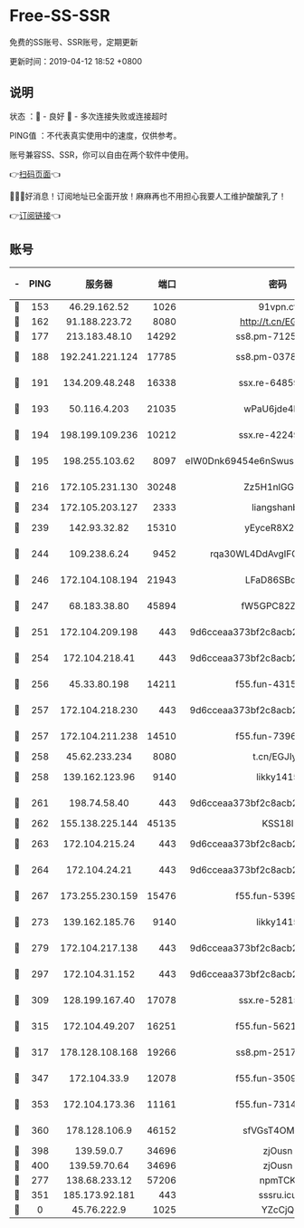# Free-SS-SSR

免费的SS账号、SSR账号，定期更新

更新时间：2019-04-12 18:52 +0800

## 说明

状态     ：🙂 - 良好 🙁 - 多次连接失败或连接超时

PING值   ：不代表真实使用中的速度，仅供参考。

账号兼容SS、SSR，你可以自由在两个软件中使用。

👉[扫码页面](https://liesauer.github.io/Free-SS-SSR/)👈

🎉🎉🎉好消息！订阅地址已全面开放！麻麻再也不用担心我要人工维护酸酸乳了！

👉[订阅链接](https://www.liesauer.net/yogurt/subscribe?ACCESS_TOKEN=DAYxR3mMaZAsaqUb)👈

## 账号

|-|PING|服务器|端口|密码|加密方式|区域|
|:----:|:----:|:-----:|-----:|:----:|:----:|:----:|
|🙂|153|46.29.162.52|1026|91vpn.cf|rc4-md5|RU|
|🙂|162|91.188.223.72|8080|http://t.cn/EGJIyrl|rc4-md5|RU|
|🙂|177|213.183.48.10|14292|ss8.pm-71250889|rc4-md5|RU|
|🙂|188|192.241.221.124|17785|ss8.pm-03781993|aes-256-cfb|US|
|🙂|191|134.209.48.248|16338|ssx.re-64859691|aes-256-cfb|US|
|🙂|193|50.116.4.203|21035|wPaU6jde4NZT|aes-256-cfb|US|
|🙂|194|198.199.109.236|10212|ssx.re-42249834|aes-256-cfb|US|
|🙂|195|198.255.103.62|8097|eIW0Dnk69454e6nSwuspv9DmS201tQ0D|aes-256-cfb|US|
|🙂|216|172.105.231.130|30248|Zz5H1nlGGKHx|aes-256-cfb|JP|
|🙂|234|172.105.203.127|2333|liangshanbo|chacha20|JP|
|🙂|239|142.93.32.82|15310|yEyceR8X2EVd|aes-256-cfb|GB|
|🙂|244|109.238.6.24|9452|rqa30WL4DdAvgIFG6Fs3znzTa|aes-256-cfb|FR|
|🙂|246|172.104.108.194|21943|LFaD86SBq2lY|aes-256-cfb|JP|
|🙂|247|68.183.38.80|45894|fW5GPC82Z97G|aes-256-cfb|GB|
|🙂|251|172.104.209.198|443|9d6cceaa373bf2c8acb22e60b6a58be6|aes-256-cfb|US|
|🙂|254|172.104.218.41|443|9d6cceaa373bf2c8acb22e60b6a58be6|aes-256-cfb|US|
|🙂|256|45.33.80.198|14211|f55.fun-43151114|aes-256-cfb|US|
|🙂|257|172.104.218.230|443|9d6cceaa373bf2c8acb22e60b6a58be6|aes-256-cfb|US|
|🙂|257|172.104.211.238|14510|f55.fun-73968171|aes-256-cfb|US|
|🙂|258|45.62.233.234|8080|t.cn/EGJIyrl|rc4-md5|CA|
|🙂|258|139.162.123.96|9140|likky1415|aes-256-cfb|JP|
|🙂|261|198.74.58.40|443|9d6cceaa373bf2c8acb22e60b6a58be6|aes-256-cfb|US|
|🙂|262|155.138.225.144|45135|KSS18l|rc4-md5|US|
|🙂|263|172.104.215.24|443|9d6cceaa373bf2c8acb22e60b6a58be6|aes-256-cfb|US|
|🙂|264|172.104.24.21|443|9d6cceaa373bf2c8acb22e60b6a58be6|aes-256-cfb|US|
|🙂|267|173.255.230.159|15476|f55.fun-53994105|aes-256-cfb|US|
|🙂|273|139.162.185.76|9140|likky1415|aes-256-cfb|DE|
|🙂|279|172.104.217.138|443|9d6cceaa373bf2c8acb22e60b6a58be6|aes-256-cfb|US|
|🙂|297|172.104.31.152|443|9d6cceaa373bf2c8acb22e60b6a58be6|aes-256-cfb|US|
|🙂|309|128.199.167.40|17078|ssx.re-52815592|aes-256-cfb|SG|
|🙂|315|172.104.49.207|16251|f55.fun-56219821|aes-256-cfb|SG|
|🙂|317|178.128.108.168|19266|ss8.pm-25170314|aes-256-cfb|SG|
|🙂|347|172.104.33.9|12078|f55.fun-35097379|aes-256-cfb|SG|
|🙂|353|172.104.173.36|11161|f55.fun-73141785|aes-256-cfb|SG|
|🙂|360|178.128.106.9|46152|sfVGsT4OMxHC|aes-256-cfb|SG|
|🙂|398|139.59.0.7|34696|zjOusn|chacha20|IN|
|🙂|400|139.59.70.64|34696|zjOusn|chacha20|IN|
|🙂|277|138.68.233.12|57206|npmTCK|rc4-md5|US|
|🙂|351|185.173.92.181|443|sssru.icu|rc4-md5|RU|
|🙁|0|45.76.222.9|1025|YZcCjQ|rc4-md5|JP|

